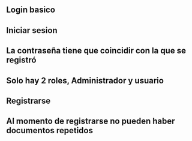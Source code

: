 ## Login basico
## Iniciar sesion
## La contraseña tiene que coincidir con la que se registró
## Solo hay 2 roles, Administrador y usuario

## Registrarse
## Al momento de registrarse no pueden haber documentos repetidos


